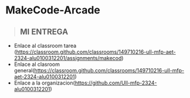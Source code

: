 # MakeCode-Arcade

> ## MI ENTREGA
* Enlace al classroom tarea (https://classroom.github.com/classrooms/149710216-ull-mfp-aet-2324-alu0100312201/assignments/makecod)
* Enlace al clasroom general(https://classroom.github.com/classrooms/149710216-ull-mfp-aet-2324-alu0100312201)
* Enlace a la organizacion(https://github.com/Ull-mfp-2324-alu0100312201)
